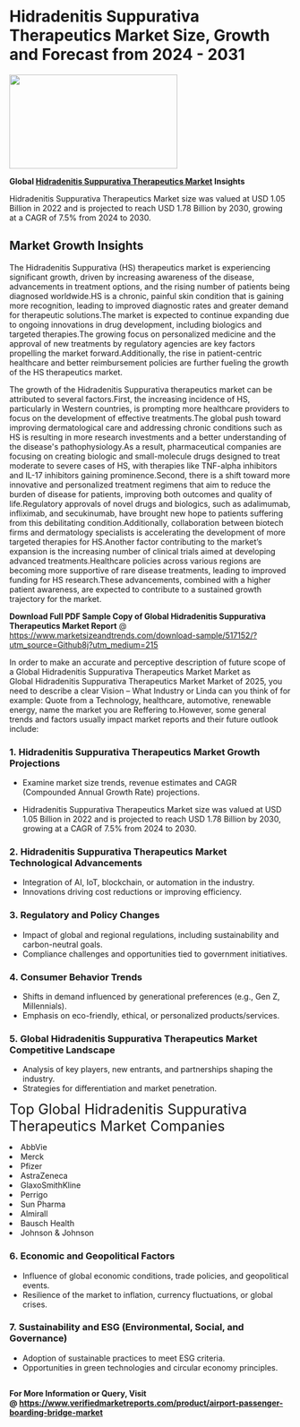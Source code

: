 <H1>Hidradenitis Suppurativa Therapeutics Market Size, Growth and Forecast from 2024 - 2031</H1><img class="aligncenter size-medium wp-image-584254" src="https://thirdeyenews.in/wp-content/uploads/2024/09/Global-Market-Research-300x168.jpeg" alt="" width="300" height="168" /><p><strong>Global&nbsp;<a href="https://www.marketsizeandtrends.com/download-sample/517152/?utm_source=Github8j?utm_medium=215">Hidradenitis Suppurativa Therapeutics Market</a> Insights</strong></p><p>Hidradenitis Suppurativa Therapeutics Market size was valued at USD 1.05 Billion in 2022 and is projected to reach USD 1.78 Billion by 2030, growing at a CAGR of 7.5% from 2024 to 2030.</p><p><h2>Market Growth Insights</h2> <p>The Hidradenitis Suppurativa (HS) therapeutics market is experiencing significant growth, driven by increasing awareness of the disease, advancements in treatment options, and the rising number of patients being diagnosed worldwide.HS is a chronic, painful skin condition that is gaining more recognition, leading to improved diagnostic rates and greater demand for therapeutic solutions.The market is expected to continue expanding due to ongoing innovations in drug development, including biologics and targeted therapies.The growing focus on personalized medicine and the approval of new treatments by regulatory agencies are key factors propelling the market forward.Additionally, the rise in patient-centric healthcare and better reimbursement policies are further fueling the growth of the HS therapeutics market. </p> <p>The growth of the Hidradenitis Suppurativa therapeutics market can be attributed to several factors.First, the increasing incidence of HS, particularly in Western countries, is prompting more healthcare providers to focus on the development of effective treatments.The global push toward improving dermatological care and addressing chronic conditions such as HS is resulting in more research investments and a better understanding of the disease's pathophysiology.As a result, pharmaceutical companies are focusing on creating biologic and small-molecule drugs designed to treat moderate to severe cases of HS, with therapies like TNF-alpha inhibitors and IL-17 inhibitors gaining prominence.Second, there is a shift toward more innovative and personalized treatment regimens that aim to reduce the burden of disease for patients, improving both outcomes and quality of life.Regulatory approvals of novel drugs and biologics, such as adalimumab, infliximab, and secukinumab, have brought new hope to patients suffering from this debilitating condition.Additionally, collaboration between biotech firms and dermatology specialists is accelerating the development of more targeted therapies for HS.Another factor contributing to the market’s expansion is the increasing number of clinical trials aimed at developing advanced treatments.Healthcare policies across various regions are becoming more supportive of rare disease treatments, leading to improved funding for HS research.These advancements, combined with a higher patient awareness, are expected to contribute to a sustained growth trajectory for the market.</p><p><span class=""><strong>Download Full PDF Sample Copy of Global Hidradenitis Suppurativa Therapeutics Market Report</strong> @ <a href="https://www.marketsizeandtrends.com/download-sample/517152/?utm_source=Github8j?utm_medium=215" target="_blank">https://www.marketsizeandtrends.com/download-sample/517152/?utm_source=Github8j?utm_medium=215</a></span></p><p>In order to make an accurate and perceptive description of future scope of a Global&nbsp;Hidradenitis Suppurativa Therapeutics Market Market as Global&nbsp;Hidradenitis Suppurativa Therapeutics Market Market of 2025, you need to describe a clear Vision &ndash; What Industry or Linda can you think of for example: Quote from a Technology, healthcare, automotive, renewable energy, name the market you are Reffering to.However, some general trends and factors usually impact market reports and their future outlook include:</p><h3>1.&nbsp;<strong>Hidradenitis Suppurativa Therapeutics Market Growth Projections</strong></h3><ul><li>Examine market size trends, revenue estimates and CAGR (Compounded Annual Growth Rate) projections.</li><li><p>Hidradenitis Suppurativa Therapeutics Market size was valued at USD 1.05 Billion in 2022 and is projected to reach USD 1.78 Billion by 2030, growing at a CAGR of 7.5% from 2024 to 2030.</p></li></ul><h3>2.&nbsp;<strong>Hidradenitis Suppurativa Therapeutics Market Technological Advancements</strong></h3><ul><li>Integration of AI, IoT, blockchain, or automation in the industry.</li><li>Innovations driving cost reductions or improving efficiency.</li></ul><h3>3.&nbsp;<strong>Regulatory and Policy Changes</strong></h3><ul><li>Impact of global and regional regulations, including sustainability and carbon-neutral goals.</li><li>Compliance challenges and opportunities tied to government initiatives.</li></ul><h3>4.&nbsp;<strong>Consumer Behavior Trends</strong></h3><ul><li>Shifts in demand influenced by generational preferences (e.g., Gen Z, Millennials).</li><li>Emphasis on eco-friendly, ethical, or personalized products/services.</li></ul><h3>5.&nbsp;<strong>Global Hidradenitis Suppurativa Therapeutics Market Competitive Landscape</strong></h3><ul><li>Analysis of key players, new entrants, and partnerships shaping the industry.</li><li>Strategies for differentiation and market penetration.</li></ul><p data-pm-slice="1 1 []"><span style="color: inherit; font-family: inherit; font-size: 25px;">Top Global Hidradenitis Suppurativa Therapeutics Market Companies</span></p><div class="" data-test-id=""><p><li>AbbVie</li><li> Merck</li><li> Pfizer</li><li> AstraZeneca</li><li> GlaxoSmithKline</li><li> Perrigo</li><li> Sun Pharma</li><li> Almirall</li><li> Bausch Health</li><li> Johnson & Johnson</li></p></div><h3>6.&nbsp;<strong>Economic and Geopolitical Factors</strong></h3><ul><li>Influence of global economic conditions, trade policies, and geopolitical events.</li><li>Resilience of the market to inflation, currency fluctuations, or global crises.</li></ul><h3>7.&nbsp;<strong>Sustainability and ESG (Environmental, Social, and Governance)</strong></h3><ul><li>Adoption of sustainable practices to meet ESG criteria.</li><li>Opportunities in green technologies and circular economy principles.</li></ul><h2><strong style="font-size: 14px;">For More Information or Query, Visit @&nbsp;</strong><a style="background-color: #ffffff; font-size: 14px;" href="https://www.marketsizeandtrends.com/report/hidradenitis-suppurativa-therapeutics-market/" target="_blank">https://www.verifiedmarketreports.com/product/airport-passenger-boarding-bridge-market</a></h2>